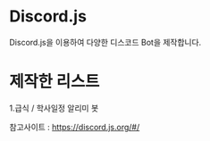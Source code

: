 # Discord.js
Discord.js을 이용하여 다양한 디스코드 Bot을 제작합니다.

# 제작한 리스트
1.급식 / 학사일정 알리미 봇

참고사이트 : https://discord.js.org/#/
